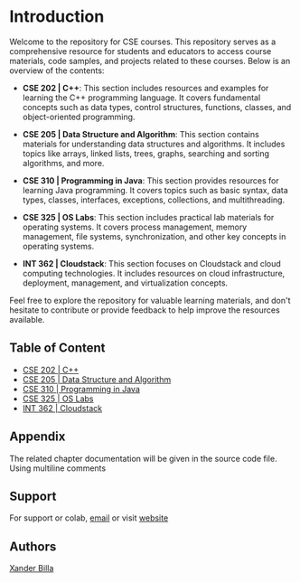 # Introduction

Welcome to the repository for CSE courses. This repository serves as a comprehensive resource for students and educators to access course materials, code samples, and projects related to these courses. Below is an overview of the contents:

- **CSE 202 | C++**: This section includes resources and examples for learning the C++ programming language. It covers fundamental concepts such as data types, control structures, functions, classes, and object-oriented programming.

- **CSE 205 | Data Structure and Algorithm**: This section contains materials for understanding data structures and algorithms. It includes topics like arrays, linked lists, trees, graphs, searching and sorting algorithms, and more.

- **CSE 310 | Programming in Java**: This section provides resources for learning Java programming. It covers topics such as basic syntax, data types, classes, interfaces, exceptions, collections, and multithreading.

- **CSE 325 | OS Labs**: This section includes practical lab materials for operating systems. It covers process management, memory management, file systems, synchronization, and other key concepts in operating systems.

- **INT 362 | Cloudstack**: This section focuses on Cloudstack and cloud computing technologies. It includes resources on cloud infrastructure, deployment, management, and virtualization concepts.

Feel free to explore the repository for valuable learning materials, and don't hesitate to contribute or provide feedback to help improve the resources available.

## Table of Content

- [CSE 202 | C++](https://github.com/xanderbilla/LPU-Academics/tree/main/blob/CSE202/CSE202.md)
- [CSE 205 | Data Structure and Algorithm](https://github.com/xanderbilla/LPU-Academics/tree/main/blob/CSE205/CSE205.md)
- [CSE 310 | Programming in Java](https://github.com/xanderbilla/LPU-Academics/tree/main/blob/CSE310/CSE310.md)
- [CSE 325 | OS Labs](https://github.com/xanderbilla/LPU-Academics/tree/main/blob/CSE325/CSE325.md)
- [INT 362 | Cloudstack](https://github.com/xanderbilla/LPU-Academics/tree/main/blob/INT362/INT362.md)

## Appendix

The related chapter documentation will be given in the source code file. Using multiline comments

## Support

For support or colab, [email](mailto:dev.xanderbilla@gmail.com) or visit [website](https://xanderbilla.com)

## Authors

[Xander Billa](https://xanderbilla.com)
